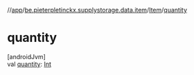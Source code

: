 //[app](../../../index.md)/[be.pieterpletinckx.supplystorage.data.item](../index.md)/[Item](index.md)/[quantity](quantity.md)

# quantity

[androidJvm]\
val [quantity](quantity.md): [Int](https://kotlinlang.org/api/latest/jvm/stdlib/kotlin/-int/index.html)
